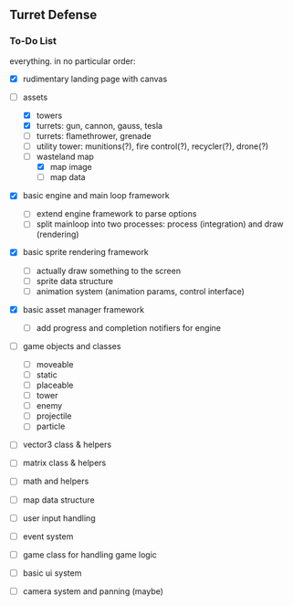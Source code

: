 ## Turret Defense

### To-Do List
everything. in no particular order:

- [x] rudimentary landing page with canvas

- [ ] assets
  - [x] towers
  - [x] turrets: gun, cannon, gauss, tesla
  - [ ] turrets: flamethrower, grenade
  - [ ] utility tower: munitions(?), fire control(?), recycler(?), drone(?)
  - [ ] wasteland map
    - [x] map image
    - [ ] map data

- [x] basic engine and main loop framework
  - [ ] extend engine framework to parse options
  - [ ] split mainloop into two processes: process (integration) and draw (rendering)

- [x] basic sprite rendering framework
  - [ ] actually draw something to the screen
  - [ ] sprite data structure
  - [ ] animation system (animation params, control interface)

- [x] basic asset manager framework
  - [ ] add progress and completion notifiers for engine

- [ ] game objects and classes
  - [ ] moveable
  - [ ] static
  - [ ] placeable
  - [ ] tower
  - [ ] enemy
  - [ ] projectile
  - [ ] particle

- [ ] vector3 class & helpers
- [ ] matrix class & helpers
- [ ] math and helpers
- [ ] map data structure
- [ ] user input handling
- [ ] event system
- [ ] game class for handling game logic
- [ ] basic ui system
- [ ] camera system and panning (maybe)

